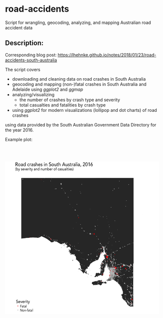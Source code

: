 # road-accidents
Script for wrangling, geocoding, analyzing, and mapping Australian road accident data

## Description: 

Corresponding blog post: https://lhehnke.github.io/notes/2018/01/23/road-accidents-south-australia 

The script covers

* downloading and cleaning data on road crashes in South Australia 
* geocoding and mapping (non-)fatal crashes in South Australia and Adelaide using *ggplot2* and *ggmap*
* analyzing/visualizing 
    * the number of crashes by crash type and severity 
    * total casualties and fatalities by crash type 
* using *ggplot2* for modern visualizations (lollipop and dot charts) of road crashes

using data provided by the South Australian Government Data Directory for the year 2016.

Example plot:

<p align="center"><img src="https://raw.githubusercontent.com/lhehnke/lhehnke.github.io/master/img/road-accidents/plot2.png" width="550px" height="500px" vspace="50px"/></p>
